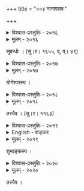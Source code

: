 +++
title = "००४ नानापशवः"

+++



<details><summary>विश्वास-प्रस्तुतिः - २०१६</summary>

पश्योदञ्चदवाञ्चद् अञ्चितवपुः पूर्वार्धपश्चार्धभाक्  
स्तब्धोत्तानितपृष्ठनिष्ठितमनाग्भुग्नार्धलाङ्गुलभृत् ।  
दंष्ट्राकोटिविशङ्कटास्यकुहरः कुर्वन् सटाम् उत्कराम्  
उत्कर्णः कुरुते क्रमं करिपतौ क्रूराकृतिः केशरी ॥२०१६॥
</details>

<details><summary>मूलम् - २०१६</summary>

पश्योदञ्चदवाञ्चद् अञ्चितवपुः पूर्वार्धपश्चार्धभाक्  
स्तब्धोत्तानितपृष्ठनिष्ठितमनाग्भुग्नार्धलाङ्गुलभृत् ।  
दंष्ट्राकोटिविशङ्कटास्यकुहरः कुर्वन् सटाम् उत्कराम्  
उत्कर्णः कुरुते क्रमं करिपतौ क्रूराकृतिः केशरी ॥२०१६॥
</details>


सुबन्धोः । (सु।र। १६५५, व्, प्। ४९)  



<details><summary>विश्वास-प्रस्तुतिः - २०१७</summary>

उच्छ्मश्रुर् व्यात्तवक्त्रः प्रविततरसनापल्लवालीढसृक्का  
पि गो’ग्रभ्रान्तनेत्रः पुलकिततरलोत्तानला गूलनालः ।  
कुत्राप्य् अक्लान्तिगामी क्वचिद् अतिपिहितः क्वापि तु गाग्रमात्रश्  
चित्रव्याघ्रो’यम् आप्तुं प्रमदवनमृगीतर्णकांस् तूर्णम् एति ॥२०१७॥
</details>

<details><summary>मूलम् - २०१७</summary>

उच्छ्मश्रुर् व्यात्तवक्त्रः प्रविततरसनापल्लवालीढसृक्का  
पि गो’ग्रभ्रान्तनेत्रः पुलकिततरलोत्तानला गूलनालः ।  
कुत्राप्य् अक्लान्तिगामी क्वचिद् अतिपिहितः क्वापि तु गाग्रमात्रश्  
चित्रव्याघ्रो’यम् आप्तुं प्रमदवनमृगीतर्णकांस् तूर्णम् एति ॥२०१७॥
</details>


योगेश्वरस्य ।  



<details><summary>विश्वास-प्रस्तुतिः - २०१८</summary>

आकुब्जीकृतपृष्ठम् उन्नतवलद्वक्त्राग्रपुच्छं भयाद्   
अन्तर्वेश्मनिवेशितैकनयनं निष्कम्पकर्णद्वयम् ।  
लालाकीर्णविदीर्णसृक्कविकचद्दंष्ट्राकरालाननः   
श्वा निःश्वासनिरोधपीवरगलो मार्जारम् आस्कन्दति ॥२०१८॥
</details>

<details><summary>मूलम् - २०१८</summary>

आकुब्जीकृतपृष्ठम् उन्नतवलद्वक्त्राग्रपुच्छं भयाद्   
अन्तर्वेश्मनिवेशितैकनयनं निष्कम्पकर्णद्वयम् ।  
लालाकीर्णविदीर्णसृक्कविकचद्दंष्ट्राकरालाननः   
श्वा निःश्वासनिरोधपीवरगलो मार्जारम् आस्कन्दति ॥२०१८॥
</details>


तस्यैव । (सु।र। ११६३)  



<details><summary>विश्वास-प्रस्तुतिः - २०१९</summary>

दुर्वार-केलि-कल-+++(मानुष-)+++डिम्भ-भयाद् इदानीं  
व्यालम्बि-लोल-कुच-कम्बल-भार-मन्दा ।  
**सन्दश्य** विश्लथम् **उदञ्चयता** मुखेन   
शावं शुनी **नयति** शालि-पलाल+++(=तृण)+++-कूटम् ॥२०१९॥+++(4)+++
</details>

<details><summary>English - शङ्करः</summary>

Afraid of the naughty, unstoppable child, the bitch - her gait slowed down by the weight of a loosely hanging row of breasts - gently grabs the puppy with her mouth and carries it to a heap of straw.
</details>


<details><summary>मूलम् - २०१९</summary>

दुर्वारकेलिकलडिम्भभयाद् इदानीं  
व्यालम्बिलोलकुचकम्बलभारमन्दा ।  
सन्दश्य विश्लथम् उदञ्चयता मुखेन   
शावं शुनी नयति शालिपलालकूटम् ॥२०१९॥
</details>


शुभाङ्कस्य ।  



<details><summary>विश्वास-प्रस्तुतिः - २०२०</summary>

विलेभ्यो निष्क्रान्तं प्रतिनवहरिद्रारसनिभं  
पिर्यापृष्ठाश्लेषप्रणयि कृतसम्पन्नवजले ।  
स्वरान् सानुस्वारान् विविधतदवस्थाविघटितं  
कुलं मण्डूकानाम् उदयगलगण्डं विकुरुते ॥२०२०॥
</details>

<details><summary>मूलम् - २०२०</summary>

विलेभ्यो निष्क्रान्तं प्रतिनवहरिद्रारसनिभं  
पिर्यापृष्ठाश्लेषप्रणयि कृतसम्पन्नवजले ।  
स्वरान् सानुस्वारान् विविधतदवस्थाविघटितं  
कुलं मण्डूकानाम् उदयगलगण्डं विकुरुते ॥२०२०॥
</details>


तस्यैव ।  